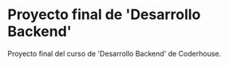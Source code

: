 # Proyecto final de 'Desarrollo Backend'
Proyecto final del curso de 'Desarrollo Backend' de Coderhouse. 
